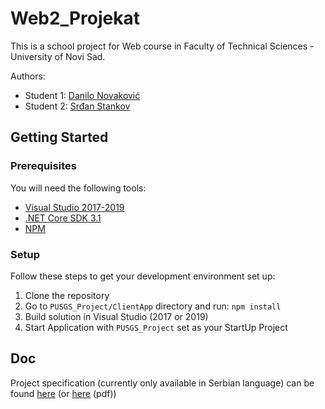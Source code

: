 # Web2_Projekat

This is a school project for Web course in Faculty of Technical Sciences - University of Novi Sad.

Authors:

- Student 1: [Danilo Novaković](https://github.com/DaniloNovakovic)
- Student 2: [Srđan Stankov](https://github.com/SrdjanStankov)

## Getting Started

### Prerequisites

You will need the following tools:

- [Visual Studio 2017-2019](https://www.visualstudio.com/downloads/)
- [.NET Core SDK 3.1](https://www.microsoft.com/net/download/dotnet-core/3.1)
- [NPM](https://nodejs.org/en/)

### Setup

Follow these steps to get your development environment set up:

  1. Clone the repository
  1. Go to `PUSGS_Project/ClientApp` directory and run: `npm install`
  1. Build solution in Visual Studio (2017 or 2019)
  1. Start Application with `PUSGS_Project` set as your StartUp Project

## Doc

Project specification (currently only available in Serbian language) can be found [here](./doc/specifikacija.md) (or [here](./doc/specifikacija2.pdf) (pdf))

